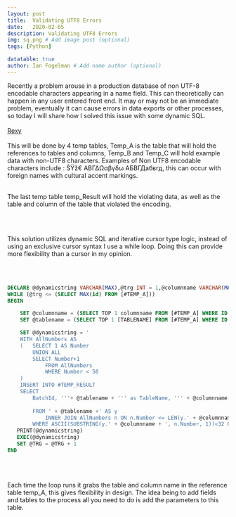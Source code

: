 ```yaml
---
layout: post
title:  Validating UTF8 Errors
date:   2020-02-05
description: Validating UTF8 Errors
img: sq.png # Add image post (optional)
tags: [Python]

datatable: true
author: Ian Fogelman # Add name author (optional)
---
```

<meta property="og:title" content="Validating UTF8 Errors">
<meta property="og:description" content="A blog by Ian Fogelman.">
<meta property="og:image" content="https://repository-images.githubusercontent.com/190807493/a3610e80-bed1-11e9-87ac-2a4f0aa3b2ee">
<meta property="og:url" content="https://repository-images.githubusercontent.com/190807493/a3610e80-bed1-11e9-87ac-2a4f0aa3b2ee">

Recently a problem arouse in a production database of non UTF-8 encodable characters appearing in a name field. This can theoretically can happen in any user entered front end.
It may or may not be an immediate problem, eventually it can cause errors in data exports or other processes, so today I will share how I solved this issue with some dynamic SQL.
<br>
<br>
<a href="https://rextester.com/PHHX28464" target="_blank"> Rexy </a>
<br>
<br>
This will be done by 4 temp tables, Temp_A is the table that will hold the references to tables and columns, Temp_B and Temp_C will hold example data with non-UTF8 characters.
Examples of Non UTF8 encodable characters include : ŠŸž€ ΑΒΓΔΩαβγδω АБВГДабвгд, this can occur with foreign names with cultural accent markings. 
<br>
<br>

The last temp table temp_Result will hold the violating data, as well as the table and column of the table that violated the encoding.

<br>
<br>

This solution utilizes dynamic SQL and iterative cursor type logic, instead of using an exclusive cursor syntax I use a while loop.
Doing this can provide more flexibility than a cursor in my opinion.

<br>
<br>

~~~sql
DECLARE @dynamicstring VARCHAR(MAX),@trg INT = 1,@columnname VARCHAR(MAX),@tablename VARCHAR(MAX),@IdColumnName VARCHAR(MAX) 
WHILE (@trg <= (SELECT MAX(id) FROM [#TEMP_A]))
BEGIN 

	SET @columnname = (SELECT TOP 1 columnname FROM [#TEMP_A] WHERE ID = @TRG)
	SET @tablename = (SELECT TOP 1 [TABLENAME] FROM [#TEMP_A] WHERE ID = @TRG)

	SET @dynamicstring = '
	WITH AllNumbers AS
	(   SELECT 1 AS Number
		UNION ALL
		SELECT Number+1
			FROM AllNumbers
			WHERE Number < 50
	)
	INSERT INTO #TEMP_RESULT
	SELECT 
		BatchId, '''+ @tablename + ''' as TableName, ''' + @columnname + ''' BadValueColumn, CONVERT(varchar(50),' + @columnname + ') AS BadValue
		
		FROM ' + @tablename +' AS y
			INNER JOIN AllNumbers n ON n.Number <= LEN(y.' + @columnname + ')
		WHERE ASCII(SUBSTRING(y.' + @columnname + ', n.Number, 1))<32 OR ASCII(SUBSTRING(y.' + @columnname + ', n.Number, 1))>127'
   PRINT(@dynamicstring)
   EXEC(@dynamicstring)
   SET @TRG = @TRG + 1
END

~~~


<br>
<br>

Each time the loop runs it grabs the table and column name in the reference table temp_A, this gives flexibility in design.
The idea being to add fields and tables to the process all you need to do is add the parameters to this table.




